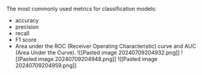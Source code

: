 The most commonly used metrics for classification models: 
- accuracy
- precision
- recall
- F1 score
- Area under the ROC (Receiver Operating Characteristic) curve and AUC (Area Under the Curve).
![[Pasted image 20240709204932.png]]
![[Pasted image 20240709204948.png]]
![[Pasted image 20240709204959.png]]

